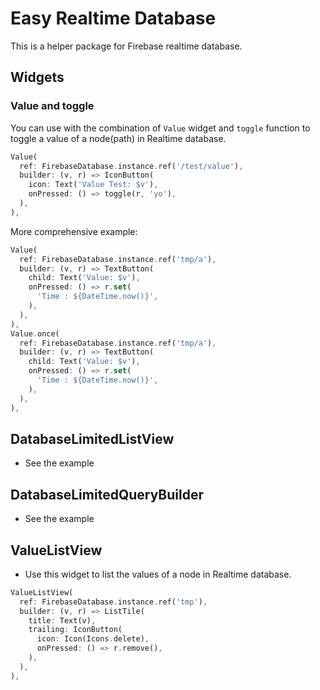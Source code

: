 # Easy Realtime Database

This is a helper package for Firebase realtime database.



## Widgets

### Value and toggle

You can use with the combination of `Value` widget and `toggle` function to toggle a value of a node(path) in Realtime database.

```dart
Value(
  ref: FirebaseDatabase.instance.ref('/test/value'),
  builder: (v, r) => IconButton(
    icon: Text('Value Test: $v'),
    onPressed: () => toggle(r, 'yo'),
  ),
),
```


More comprehensive example:
```dart
Value(
  ref: FirebaseDatabase.instance.ref('tmp/a'),
  builder: (v, r) => TextButton(
    child: Text('Value: $v'),
    onPressed: () => r.set(
      'Time : ${DateTime.now()}',
    ),
  ),
),
Value.once(
  ref: FirebaseDatabase.instance.ref('tmp/a'),
  builder: (v, r) => TextButton(
    child: Text('Value: $v'),
    onPressed: () => r.set(
      'Time : ${DateTime.now()}',
    ),
  ),
),
```


## DatabaseLimitedListView

- See the example



## DatabaseLimitedQueryBuilder


- See the example


## ValueListView

- Use this widget to list the values of a node in Realtime database.

```dart
ValueListView(
  ref: FirebaseDatabase.instance.ref('tmp'),
  builder: (v, r) => ListTile(
    title: Text(v),
    trailing: IconButton(
      icon: Icon(Icons.delete),
      onPressed: () => r.remove(),
    ),
  ),
),
```
